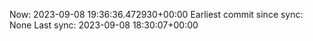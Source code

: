 Now: 2023-09-08 19:36:36.472930+00:00 Earliest commit since sync: None Last sync: 2023-09-08 18:30:07+00:00
